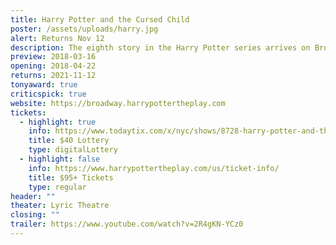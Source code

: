 ```yaml
---
title: Harry Potter and the Cursed Child
poster: /assets/uploads/harry.jpg
alert: Returns Nov 12
description: The eighth story in the Harry Potter series arrives on Broadway!
preview: 2018-03-16
opening: 2018-04-22
returns: 2021-11-12
tonyaward: true
criticspick: true
website: https://broadway.harrypottertheplay.com
tickets:
  - highlight: true
    info: https://www.todaytix.com/x/nyc/shows/8728-harry-potter-and-the-cursed-child
    title: $40 Lottery
    type: digitalLottery
  - highlight: false
    info: https://www.harrypottertheplay.com/us/ticket-info/
    title: $95+ Tickets
    type: regular
header: ""
theater: Lyric Theatre
closing: ""
trailer: https://www.youtube.com/watch?v=2R4gKN-YCz0
---
```


